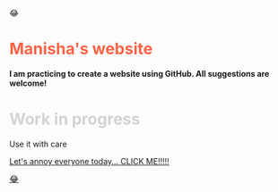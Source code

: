 
<html>
<p>&#128514;</p>
<h1 style="color:Tomato;"> Manisha's website </h1>

 <b> I am practicing to create a website using GitHub. All suggestions are welcome!</b>


<body>
<h1 style="color:LightGrey;"> Work in progress </h1>

<p> Use it with care </p>
<a href="https://www.youtube.com/watch?v=n4QSYx4wVQg">Let's annoy everyone today... CLICK ME!!!!!<p>&#128514;</p></a>


